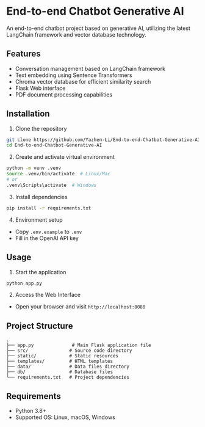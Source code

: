 # End-to-end Chatbot Generative AI

An end-to-end chatbot project based on generative AI, utilizing the latest LangChain framework and vector database technology.

## Features

- Conversation management based on LangChain framework
- Text embedding using Sentence Transformers
- Chroma vector database for efficient similarity search
- Flask Web interface
- PDF document processing capabilities

## Installation

1. Clone the repository
```bash
git clone https://github.com/Yazhen-Li/End-to-end-Chatbot-Generative-AI.git
cd End-to-end-Chatbot-Generative-AI
```

2. Create and activate virtual environment
```bash
python -m venv .venv
source .venv/bin/activate  # Linux/Mac
# or
.venv\Scripts\activate  # Windows
```

3. Install dependencies
```bash
pip install -r requirements.txt
```

4. Environment setup
- Copy `.env.example` to `.env`
- Fill in the OpenAI API key

## Usage

1. Start the application
```bash
python app.py
```

2. Access the Web Interface
- Open your browser and visit `http://localhost:8080`

## Project Structure

```
.
├── app.py              # Main Flask application file
├── src/               # Source code directory
├── static/            # Static resources
├── templates/         # HTML templates
├── data/              # Data files directory
├── db/                # Database files
└── requirements.txt   # Project dependencies
```

## Requirements

- Python 3.8+
- Supported OS: Linux, macOS, Windows
